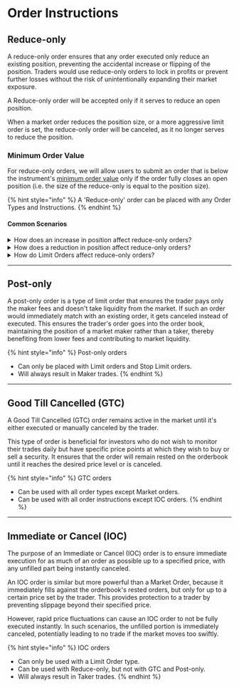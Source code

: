 # Order Instructions

## Reduce-only

A reduce-only order ensures that any order executed only reduce an existing position, preventing the accidental increase or flipping of the position. Traders would use reduce-only orders to lock in profits or prevent further losses without the risk of unintentionally expanding their market exposure.

A Reduce-only order will be accepted only if it serves to reduce an open position.

When a market order reduces the position size, or a more aggressive limit order is set, the reduce-only order will be canceled, as it no longer serves to reduce the position.

### Minimum Order Value

For reduce-only orders, we will allow users to submit an order that is below the instrument's [minimum order value](./#minimum-order-value) only if the order fully closes an open position (i.e. the size of the reduce-only is equal to the position size).

{% hint style="info" %}
A 'Reduce-only' order can be placed with any Order Types and Instructions.
{% endhint %}

#### Common Scenarios

<details>

<summary>How does an increase in position affect reduce-only orders?</summary>

When a position was increased by other trades, all existing reduce-only orders will remain unchanged.



For example:

* A trader currently has
  * Long 100 ETH position
  * Reduce-only Limit Sell Order of 100 ETH @ $4,500
* If the trader submits a Market Buy Order of any amount of ETH:
  * the Reduce-only Limit Sell Order remains open.

</details>

<details>

<summary>How does a reduction in position affect reduce-only orders?</summary>

When a position has been reduced / closed / reversed by other trades, existing reduce-only orders that has an amount greater than the current position will be cancelled.



Example 1:

* A trader currently has
  * Long 100 ETH position
  * Reduce-only Limit Sell Order of 100 ETH @ $4,500
* If the trader submits a Market Sell Order of any amount of ETH:
  * the Reduce-only Limit Sell Order will be cancelled.



Example 2:

* A trader currently has
  * Long 100 ETH position
  * Reduce-only Limit Sell Order of 60 ETH @ $4,500
* If the trader submits a Market Sell Order of 40 ETH or less:
  * the Reduce-only Limit Sell Order remains open.
* If the trader submits a Market Sell Order of more than 40 ETH:
  * the Reduce-only Limit Sell Order will be cancelled.

</details>

<details>

<summary>How do Limit Orders affect reduce-only orders?</summary>



For example, a trader currently has:

* Long 100 ETH position
* Reduce-only Limit Sell Order of 50 ETH @ $4,500
* Reduce-only Limit Sell Order of 50 ETH @ $4,600



Scenario 1: If the trader submits a Limit Sell Order of 1 ETH @ $4,400

* the Reduce-only Limit Sell Order of 50 ETH @ $4,500 remains open.
* the Reduce-only Limit Sell Order of 50 ETH @ $4,600 will be cancelled.



Scenario 2: If the trader submits a Limit Sell Order of 1 ETH @ $4,700

* Both the Reduce-only Limit Sell Orders remains open.
* The new Limit Sell Order of 1 ETH @ $4,700 is opened.



Scenario 3: If the trader submits a Reduce-only Limit Sell Order of 1 ETH @ $4,700

* The new order (Reduce-only Limit Sell Order of 1 ETH @ $4,700) will be rejected (cancelled).

</details>

***



## Post-only

A post-only order is a type of limit order that ensures the trader pays only the maker fees and doesn't take liquidity from the market. If such an order would immediately match with an existing order, it gets canceled instead of executed. This ensures the trader's order goes into the order book, maintaining the position of a market maker rather than a taker, thereby benefiting from lower fees and contributing to market liquidity.

{% hint style="info" %}
Post-only orders&#x20;

* Can only be placed with Limit orders and Stop Limit orders.
* Will always result in Maker trades.
{% endhint %}

***



## Good Till Cancelled (GTC)

A Good Till Cancelled (GTC) order remains active in the market until it's either executed or manually canceled by the trader.

This type of order is beneficial for investors who do not wish to monitor their trades daily but have specific price points at which they wish to buy or sell a security. It ensures that the order will remain rested on the orderbook until it reaches the desired price level or is canceled.

{% hint style="info" %}
GTC orders

* Can be used with all order types except Market orders.
* Can be used with all order instructions except IOC orders.
{% endhint %}

***



## Immediate or Cancel (IOC)

The purpose of an Immediate or Cancel (IOC) order is to ensure immediate execution for as much of an order as possible up to a specified price, with any unfilled part being instantly canceled.

An IOC order is similar but more powerful than a Market Order, because it immediately fills against the orderbook's rested orders, but only for up to a certain price set by the trader. This provides protection to a trader by preventing slippage beyond their specified price.

However, rapid price fluctuations can cause an IOC order to not be fully executed instantly. In such scenarios, the unfilled portion is immediately canceled, potentially leading to no trade if the market moves too swiftly.

{% hint style="info" %}
IOC orders

* Can only be used with a Limit Order type.
* Can be used with Reduce-only, but not with GTC and Post-only.
* Will always result in Taker trades.
{% endhint %}
